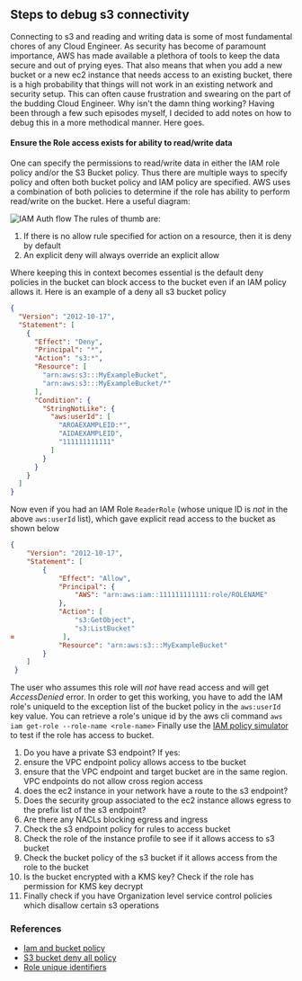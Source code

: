 ## Steps to debug s3 connectivity

Connecting to s3 and reading and writing data is some of most fundamental chores of any Cloud Engineer. 
As security has become of paramount importance, AWS has made available a plethora of tools to keep the data secure and out of prying eyes. That also means that when you add a new bucket 
or a new ec2 instance that needs access to an existing bucket, there is a high probability that things will not work in an existing network and security setup.
This can often cause frustration and swearing on the part of the budding Cloud Engineer. Why isn't the damn thing working? 
Having been through a few such episodes myself, I decided to add notes on how to debug this in a more methodical manner. Here goes.

#### Ensure the Role access exists for ability to read/write data
One can specify the permissions to read/write data in either the IAM role policy and/or the S3 Bucket policy. Thus there are multiple ways to specify policy and often both bucket policy and IAM policy are specified. AWS uses a combination of both policies to determine if the role has ability to perform read/write on the bucket. Here a useful diagram: 

![IAM Auth flow](https://user-images.githubusercontent.com/5314200/113523658-f59aeb80-955d-11eb-9075-35116624412c.png)
The rules of thumb are:
1. If there is no allow rule specified for action on a resource, then it is deny by default
2. An explicit deny will always override an explicit allow

Where keeping this in context becomes essential is the default deny policies in the bucket can block access to the bucket even if an IAM policy allows it.
Here is an example of a deny all s3 bucket policy
```json
{
  "Version": "2012-10-17",
  "Statement": [
    {
      "Effect": "Deny",
      "Principal": "*",
      "Action": "s3:*",
      "Resource": [
        "arn:aws:s3:::MyExampleBucket",
        "arn:aws:s3:::MyExampleBucket/*"
      ],
      "Condition": {
        "StringNotLike": {
          "aws:userId": [
            "AROAEXAMPLEID:*",
            "AIDAEXAMPLEID",
            "111111111111"
          ]
        }
      }
    }
  ]
}
```
Now even if you had an IAM Role `ReaderRole` (whose unique ID is *not* in the above `aws:userId` list), which gave explicit read access to the bucket as shown below
```json
{
    "Version": "2012-10-17",
    "Statement": [
        {
            "Effect": "Allow",
            "Principal": {
                "AWS": "arn:aws:iam::111111111111:role/ROLENAME"
            },
            "Action": [
                "s3:GetObject",
                "s3:ListBucket"
=            ],
            "Resource": "arn:aws:s3:::MyExampleBucket"
        }
    ]
 }
```
The user who assumes this role will *not* have read access and will get *AccessDenied* error.
In order to get this working, you have to add the IAM role's uniqueId to the exception list of the bucket policy in the `aws:userId` key value.
You can retrieve a role's unique id by the aws cli command `aws iam get-role --role-name <role-name>`
Finally use the [IAM policy simulator](https://policysim.aws.amazon.com/) to test if the role has access to bucket.

1. Do you have a private S3 endpoint? If yes:
  2.  ensure the VPC endpoint policy allows access to tbe bucket
  3.  ensure that the VPC endpoint and target bucket are in the same region. VPC endpoints do not allow cross region access
3. does the ec2 instance in your network have a route to the s3 endpoint?
4. Does the security group associated to the ec2 instance allows egress to the prefix list of the s3 endpoint?
5. Are there any NACLs blocking egress and ingress
6. Check the s3 endpoint policy for rules to access bucket
7. Check the role of the instance profile to see if it allows access to s3 bucket
8. Check the bucket policy of the s3 bucket if it allows access from the role to the bucket
9. Is the bucket encrypted with a KMS key? Check if the role has permission for KMS key decrypt
10. Finally check if you have Organization level service control policies which disallow certain s3 operations

### References
* [Iam and bucket policy](https://aws.amazon.com/blogs/security/iam-policies-and-bucket-policies-and-acls-oh-my-controlling-access-to-s3-resources/)
* [S3 bucket deny all policy](https://aws.amazon.com/blogs/security/how-to-create-a-policy-that-whitelists-access-to-sensitive-amazon-s3-buckets/)
* [Role unique identifiers](https://docs.aws.amazon.com/IAM/latest/UserGuide/reference_identifiers.html#identifiers-unique-ids)
